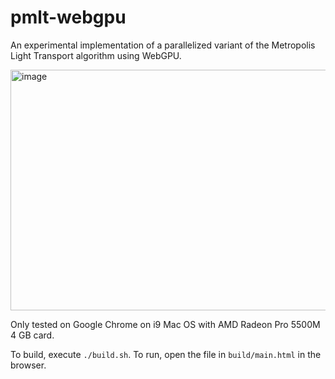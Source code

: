 # pmlt-webgpu

An experimental implementation of a parallelized variant of the Metropolis Light Transport algorithm using WebGPU.

<img width="511" height="385" alt="image" src="https://github.com/user-attachments/assets/42ae437f-2cbf-4e0f-8d09-a69cbfe36cbe" />

Only tested on Google Chrome on i9 Mac OS with AMD Radeon Pro 5500M 4 GB card.

To build, execute `./build.sh`. To run, open the file in `build/main.html` in the browser.
